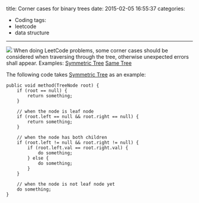 title: Corner cases for binary trees
date: 2015-02-05 16:55:37
categories:
- Coding
tags:
- leetcode
- data structure
---
![](/img/leetcode-tree.jpg)
When doing LeetCode problems, some corner cases should be considered when traversing through the tree, otherwise unexpected errors shall appear. Examples:
[Symmetric Tree](https://oj.leetcode.com/problems/symmetric-tree/)
[Same Tree](https://oj.leetcode.com/problems/same-tree/)

The following code takes [Symmetric Tree](https://oj.leetcode.com/problems/symmetric-tree/) as an example:
```
public void method(TreeNode root) {
    if (root == null) {
        return something;
    }
 
    // when the node is leaf node
    if (root.left == null && root.right == null) {
        return something;
    }
 
    // when the node has both children
    if (root.left != null && root.right != null) {
        if (root.left.val == root.right.val) {
            do something;
        } else {
            do something;
        }
    }
 
    // when the node is not leaf node yet
    do something;
}
```